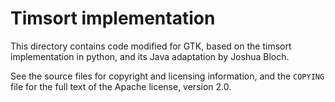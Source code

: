 Timsort implementation
======================

This directory contains code modified for GTK, based on the timsort
implementation in python, and its Java adaptation by Joshua Bloch.

See the source files for copyright and licensing information, and the
`COPYING` file for the full text of the Apache license, version 2.0.
